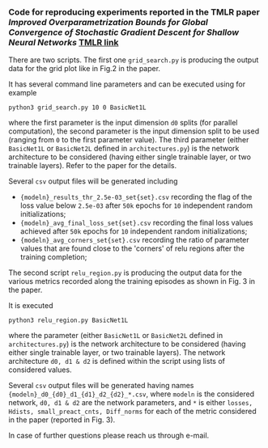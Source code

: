 ### Code for reproducing experiments reported in the TMLR paper _Improved Overparametrization Bounds for Global Convergence of Stochastic Gradient Descent for Shallow Neural Networks_ [TMLR link](https://openreview.net/forum?id=RjZq6W6FoE)

There are two scripts. The first one `grid_search.py` is producing the output data for the grid plot like in Fig.2 in the paper.

It has several command line parameters and can be executed using for example
```
python3 grid_search.py 10 0 BasicNet1L
```
where the first parameter is the input dimension `d0` splits (for parallel computation), the second parameter is the input dimension split to be used (ranging from `0` to the first parameter value). The third parameter (either `BasicNet1L` or `BasicNet2L` defined in `architectures.py`) is the network architecture to be considered (having either single trainable layer, or two trainable layers). Refer to the paper for the details.

Several `csv` output files will be generated including 
* `{modeln}_results_thr_2.5e-03_set{set}.csv` recording the flag of the loss value below `2.5e-03` after `50k` epochs for `10` independent random initializations;
* `{modeln}_avg_final_loss_set{set}.csv` recording the final loss values achieved after `50k` epochs for `10` independent random initializations;
* `{modeln}_avg_corners_set{set}.csv` recording the ratio of parameter values that are found close to the 'corners' of relu regions after the training completion;

The second script `relu_region.py` is producing the output data for the various metrics recorded along the training episodes as shown in Fig. 3 in the paper.

It is executed 
```
python3 relu_region.py BasicNet1L
```
where the parameter (either `BasicNet1L` or `BasicNet2L` defined in `architectures.py`) is the network architecture to be considered (having either single trainable layer, or two trainable layers). The network architecture `d0, d1 & d2` is defined within the script using lists of considered values.

Several `csv` output files will be generated having names `{modeln}_d0_{d0}_d1_{d1}_d2_{d2}_*.csv`, where `modeln` is the considered network, `d0, d1 & d2` are the network parameters, and `*` is either `losses, Hdists, small_preact_cnts, Diff_norms` for each of the metric considered in the paper (reported in Fig. 3).

In case of further questions please reach us through e-mail.
